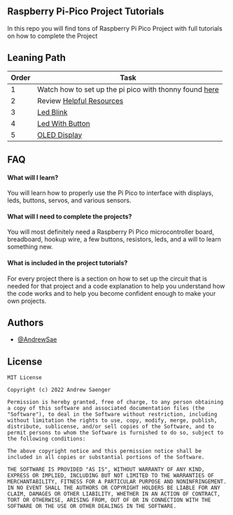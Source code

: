 ## Raspberry Pi-Pico Project Tutorials

In this repo you will find tons of Raspberry Pi Pico Project with full tutorials on how to complete the Project



## Leaning Path

| Order             | Task                                                                |
| ----------------- | ------------------------------------------------------------------ |
| 1 | Watch how to set up the pi pico with thonny found [here](https://www.youtube.com/watch?v=_ouzuI_ZPLs) |
| 2 | Review [Helpful Resources]() | 
| 3 | [Led Blink](https://github.com/AndrewSae/Raspberry-Pi-Pico-Project-Tutorials/tree/main/Led%20Blink) |
| 4 | [Led With Button](https://github.com/AndrewSae/Raspberry-Pi-Pico-Project-Tutorials/tree/main/Led%20With%20Button) |
| 5 | [OLED Display](https://github.com/AndrewSae/Raspberry-Pi-Pico-Project-Tutorials/tree/main/OLED%20Display) |

## FAQ

#### What will I learn?

You will learn how to properly use the Pi Pico to interface with displays, leds, buttons, servos, and various sensors. 

#### What will I need to complete the projects?

You will most definitely need a Raspberry Pi Pico microcontroller board, breadboard, hookup wire, a few buttons, resistors, leds, and a will to learn something new.

#### What is included in the project tutorials?

For every project there is a section on how to set up the circuit that is needed for that project and a code explanation to help you understand how the code works and to help you become confident enough to make your own projects. 

## Authors

- [@AndrewSae](https://www.github.com/AndrewSae)


## License
``` 
MIT License

Copyright (c) 2022 Andrew Saenger

Permission is hereby granted, free of charge, to any person obtaining a copy of this software and associated documentation files (the "Software"), to deal in the Software without restriction, including without limitation the rights to use, copy, modify, merge, publish, distribute, sublicense, and/or sell copies of the Software, and to permit persons to whom the Software is furnished to do so, subject to the following conditions:

The above copyright notice and this permission notice shall be included in all copies or substantial portions of the Software.

THE SOFTWARE IS PROVIDED "AS IS", WITHOUT WARRANTY OF ANY KIND, EXPRESS OR IMPLIED, INCLUDING BUT NOT LIMITED TO THE WARRANTIES OF MERCHANTABILITY, FITNESS FOR A PARTICULAR PURPOSE AND NONINFRINGEMENT. IN NO EVENT SHALL THE AUTHORS OR COPYRIGHT HOLDERS BE LIABLE FOR ANY CLAIM, DAMAGES OR OTHER LIABILITY, WHETHER IN AN ACTION OF CONTRACT, TORT OR OTHERWISE, ARISING FROM, OUT OF OR IN CONNECTION WITH THE SOFTWARE OR THE USE OR OTHER DEALINGS IN THE SOFTWARE.
```
